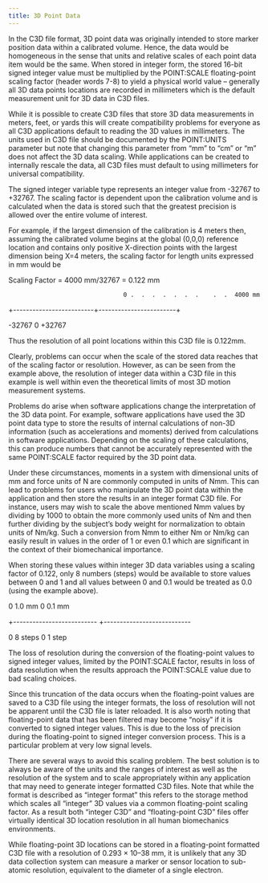 ```yaml
---
title: 3D Point Data
---
```


In the C3D file format, 3D point data was originally intended to store marker position data within a calibrated volume.  Hence, the data would be homogeneous in the sense that units and relative scales of each point data item would be the same.  When stored in integer form, the stored 16-bit signed integer value must be multiplied by the POINT:SCALE floating-point scaling factor (header words 7-8) to yield a physical world value – generally all 3D data points locations are recorded in millimeters which is the default measurement unit for 3D data in C3D files.

While it is possible to create C3D files that store 3D data measurements in meters, feet, or yards this will create compatibility problems for everyone as all C3D applications default to reading the 3D values in millimeters.  The units used in C3D file should be documented by the POINT:UNITS parameter but note that changing this parameter from “mm” to “cm” or “m” does not affect the 3D data scaling.  While applications can be created to internally rescale the data, all C3D files must default to using millimeters for universal compatibility.

The signed integer variable type represents an integer value from -32767 to +32767.  The scaling factor is dependent upon the calibration volume and is calculated when the data is stored such that the greatest precision is allowed over the entire volume of interest.

For example, if the largest dimension of the calibration is 4 meters then, assuming the calibrated volume begins at the global (0,0,0) reference location and contains only positive X-direction points with the largest dimension being X=4 meters, the scaling factor for length units expressed in mm would be

Scaling Factor = 4000 mm/32767 = 0.122 mm

                                    0 .  .  .  .  .  .  .    .  .  4000 mm

+-------------------------+------------------------+

-32767                      0                                 +32767

Thus the resolution of all point locations within this C3D file is 0.122mm.

Clearly, problems can occur when the scale of the stored data reaches that of the scaling factor or resolution.  However, as can be seen from the example above, the resolution of integer data within a C3D file in this example is well within even the theoretical limits of most 3D motion measurement systems.

Problems do arise when software applications change the interpretation of the 3D data point.  For example, software applications have used the 3D point data type to store the results of internal calculations of non-3D information (such as accelerations and moments) derived from calculations in software applications.  Depending on the scaling of these calculations, this can produce numbers that cannot be accurately represented with the same POINT:SCALE factor required by the 3D point data.

Under these circumstances, moments in a system with dimensional units of mm and force units of N are commonly computed in units of Nmm.  This can lead to problems for users who manipulate the 3D point data within the application and then store the results in an integer format C3D file.  For instance, users may wish to scale the above mentioned Nmm values by dividing by 1000 to obtain the more commonly used units of Nm and then further dividing by the subject’s body weight for normalization to obtain units of Nm/kg.  Such a conversion from Nmm to either Nm or Nm/kg can easily result in values in the order of 1 or even 0.1 which are significant in the context of their biomechanical importance.

When storing these values within integer 3D data variables using a scaling factor of 0.122, only 8 numbers (steps) would be available to store values between 0 and 1 and all values between 0 and 0.1 would be treated as 0.0 (using the example above).

0                              1.0 mm                                  0                              0.1 mm

+--------------------------                                           +---------------------------

0                              8 steps                                  0                              1 step

The loss of resolution during the conversion of the floating-point values to signed integer values, limited by the POINT:SCALE factor, results in loss of data resolution when the results approach the POINT:SCALE value due to bad scaling choices.

Since this truncation of the data occurs when the floating-point values are saved to a C3D file using the integer formats, the loss of resolution will not be apparent until the C3D file is later reloaded.  It is also worth noting that floating-point data that has been filtered may become “noisy” if it is converted to signed integer values.  This is due to the loss of precision during the floating-point to signed integer conversion process.  This is a particular problem at very low signal levels.

There are several ways to avoid this scaling problem.  The best solution is to always be aware of the units and the ranges of interest as well as the resolution of the system and to scale appropriately within any application that may need to generate integer formatted C3D files.  Note that while the format is described as “integer format” this refers to the storage method which scales all “integer” 3D values via a common floating-point scaling factor.  As a result both “integer C3D” and “floating-point C3D” files offer virtually identical 3D location resolution in all human biomechanics environments.

While floating-point 3D locations can be stored in a floating-point formatted C3D file with a resolution of 0.293 × 10–38 mm, it is unlikely that any 3D data collection system can measure a marker or sensor location to sub-atomic resolution, equivalent to the diameter of a single electron.
